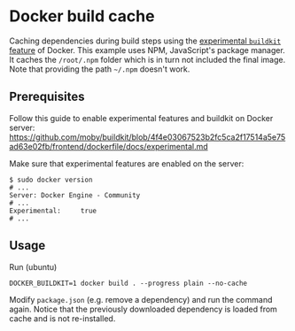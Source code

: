 # Docker build cache

Caching dependencies during build steps using the [experimental `buildkit` feature](https://github.com/moby/moby/issues/14080) of Docker. This example uses NPM, JavaScript's package manager. It caches the `/root/.npm` folder which is in turn not included the final image. Note that providing the path `~/.npm` doesn't work.

## Prerequisites

Follow this guide to enable experimental features and buildkit on Docker server: https://github.com/moby/buildkit/blob/4f4e03067523b2fc5ca2f17514a5e75ad63e02fb/frontend/dockerfile/docs/experimental.md

Make sure that experimental features are enabled on the server:

```
$ sudo docker version
# ...
Server: Docker Engine - Community
# ...
Experimental:     true
# ...
```

## Usage

Run (ubuntu)

```
DOCKER_BUILDKIT=1 docker build . --progress plain --no-cache
```

Modify `package.json` (e.g. remove a dependency) and run the command again. Notice that the previously downloaded dependency is loaded from cache and is not re-installed.
